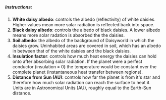 ##### Instructions: 

1. **White daisy albedo**: controls the albedo (reflectivity) of white daisies. Higher values 
mean more solar radiation is reflected back into space.  
2. **Black daisy albedo**: controls the albedo of black daisies. A lower albedo means more solar
radation is absorbed the the daisies.   
3. **Soil albedo**: the albedo of the background of Daisyworld in which the 
daisies grow. Uninhabited areas are covered in soil, which has an albedo
in between that of the white daisies and the black daisies.   
4. **Insulation factor**: controls how much heat energy the daisies can hold onto after absorbing
solar radiation. If the planet were a perfect conductor (insulation = 0) the temperature would be
constant over the complete planet (instantaneous heat transfer between regions).    
5. **Distance from Sun (AU)**: controls how far the planet is from it's star and therefore how much solar
radiation can reach the surface to heat it. Units are in Astronomical Units (AU), roughly
equal to the Earth-Sun distance.   

